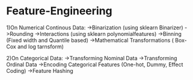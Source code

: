 # Feature-Engineering
1)On Numerical Continous Data:
  ->Binarization (using sklearn Binarizer)
  ->Rounding
  ->Interactions (using sklearn polynomialfeatures)
  ->Binning (Fixed width and Quantile based)
  ->Mathematical Transformations ( Box-Cox and log tarnsform)

2)On Categorical Data:
  ->Transforming Nominal Data
  ->Transforming Ordinal Data
  ->Encoding Categorical Features (One-hot, Dummy, Effect Coding)
  ->Feature Hashing
